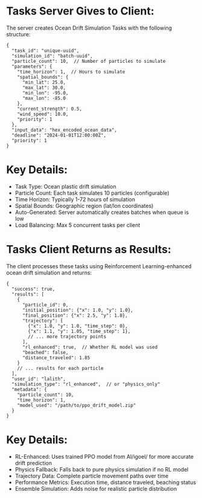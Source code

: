 # Tasks Server Gives to Client:
The server creates Ocean Drift Simulation Tasks with the following structure:
```
{
  "task_id": "unique-uuid",
  "simulation_id": "batch-uuid", 
  "particle_count": 10,  // Number of particles to simulate
  "parameters": {
    "time_horizon": 1,  // Hours to simulate
    "spatial_bounds": {
      "min_lat": 25.0,
      "max_lat": 30.0, 
      "min_lon": -95.0,
      "max_lon": -85.0
    },
    "current_strength": 0.5,
    "wind_speed": 10.0,
    "priority": 1
  },
  "input_data": "hex_encoded_ocean_data",
  "deadline": "2024-01-01T12:00:00Z",
  "priority": 1
}
```
# Key Details:
* Task Type: Ocean plastic drift simulation
* Particle Count: Each task simulates 10 particles (configurable)
* Time Horizon: Typically 1-72 hours of simulation
* Spatial Bounds: Geographic region (lat/lon coordinates)
* Auto-Generated: Server automatically creates batches when queue is low
* Load Balancing: Max 5 concurrent tasks per client

# Tasks Client Returns as Results:
The client processes these tasks using Reinforcement Learning-enhanced ocean drift simulation and returns:
```
{
  "success": true,
  "results": [
    {
      "particle_id": 0,
      "initial_position": {"x": 1.0, "y": 1.0},
      "final_position": {"x": 2.5, "y": 1.8},
      "trajectory": [
        {"x": 1.0, "y": 1.0, "time_step": 0},
        {"x": 1.1, "y": 1.05, "time_step": 1},
        // ... more trajectory points
      ],
      "rl_enhanced": true,  // Whether RL model was used
      "beached": false,
      "distance_traveled": 1.85
    }
    // ... results for each particle
  ],
  "user_id": "lalith",
  "simulation_type": "rl_enhanced",  // or "physics_only"
  "metadata": {
    "particle_count": 10,
    "time_horizon": 1,
    "model_used": "/path/to/ppo_drift_model.zip"
  }
}
```

# Key Details:
* RL-Enhanced: Uses trained PPO model from AI/igoel/ for more accurate drift prediction
* Physics Fallback: Falls back to pure physics simulation if no RL model
* Trajectory Data: Complete particle movement paths over time
* Performance Metrics: Execution time, distance traveled, beaching status
* Ensemble Simulation: Adds noise for realistic particle distribution